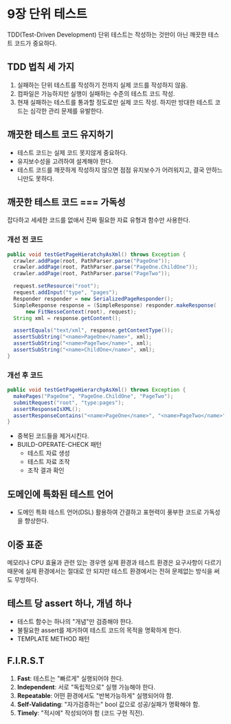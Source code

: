 # 9장 단위 테스트

TDD(Test-Driven Development) 단위 테스트는 작성하는 것만이 아닌 깨끗한 테스트 코드가 중요하다.

## TDD 법칙 세 가지
1. 실패하는 단위 테스트를 작성하기 전까지 실제 코드를 작성하지 않음.
2. 컴파일은 가능하지만 실행이 실패하는 수준의 테스트 코드 작성.
3. 현재 실패하는 테스트를 통과할 정도로만 실제 코드 작성.
하지만 방대한 테스트 코드는 심각한 관리 문제를 유발한다.

## 깨끗한 테스트 코드 유지하기
- 테스트 코드는 실제 코드 못지않게 중요하다.
- 유지보수성을 고려하여 설계해야 한다.
- 테스트 코드를 깨끗하게 작성하지 않으면 점점 유지보수가 어려워지고, 결국 안하느니만도 못하다.

## 깨끗한 테스트 코드 === 가독성
잡다하고 세세한 코드를 없애서 진짜 필요한 자료 유형과 함수만 사용한다.

### 개선 전 코드
```java
public void testGetPageHieratchyAsXml() throws Exception {
  crawler.addPage(root, PathParser.parse("PageOne"));
  crawler.addPage(root, PathParser.parse("PageOne.ChildOne"));
  crawler.addPage(root, PathParser.parse("PageTwo"));

  request.setResource("root");
  request.addInput("type", "pages");
  Responder responder = new SerializedPageResponder();
  SimpleResponse response = (SimpleResponse) responder.makeResponse(
      new FitNesseContext(root), request);
  String xml = response.getContent();

  assertEquals("text/xml", response.getContentType());
  assertSubString("<name>PageOne</name>", xml);
  assertSubString("<name>PageTwo</name>", xml);
  assertSubString("<name>ChildOne</name>", xml);
}
```

### 개선 후 코드
```java
public void testGetPageHierarchyAsXml() throws Exception {
  makePages("PageOne", "PageOne.ChildOne", "PageTwo");
  submitRequest("root", "type:pages");
  assertResponseIsXML();
  assertResponseContains("<name>PageOne</name>", "<name>PageTwo</name>", "<name>ChildOne</name>");
}
```
- 중복된 코드들을 제거시킨다.
- BUILD-OPERATE-CHECK 패턴
  * 테스트 자료 생성
  * 테스트 자료 조작
  * 조작 결과 확인

## 도메인에 특화된 테스트 언어
- 도메인 특화 테스트 언어(DSL) 활용하여 간결하고 표현력이 풍부한 코드로 가독성을 향상한다.

## 이중 표준
메모리나 CPU 효율과 관련 있는 경우엔 실제 환경과 테스트 환경은 요구사항이 다르기 때문에
실제 환경에서는 절대로 안 되지만 테스트 환경에서는 전혀 문제없는 방식을 써도 무방하다.

## 테스트 당 assert 하나, 개념 하나
- 테스트 함수는 하나의 "개념"만 검증해야 한다.
- 불필요한 assert를 제거하여 테스트 코드의 목적을 명확하게 한다.
- TEMPLATE METHOD 패턴

## F.I.R.S.T
1. **Fast**: 테스트는 "빠르게" 실행되어야 한다.
2. **Independent**: 서로 "독립적으로" 실행 가능해야 한다.
3. **Repeatable**: 어떤 환경에서도 "반복가능하게" 실행되어야 함.
4. **Self-Validating**: "자가검증하는" bool 값으로 성공/실패가 명확해야 함.
5. **Timely**: "적시에" 작성되어야 함 (코드 구현 직전).